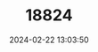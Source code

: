 ---
title: "18824"
category: "Ptychobranchus fasciolaris"
draft: false
date: 2024-02-22 13:03:50
languages:
  English: ["Kidneyshell"]
---